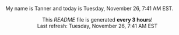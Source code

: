 My name is Tanner and today is Tuesday, November 26, 7:41 AM EST.

<p align="center">This <i>README</i> file is generated <b>every 3 hours</b>!</br>Last refresh: Tuesday, November 26, 7:41 AM EST<br /></p>
